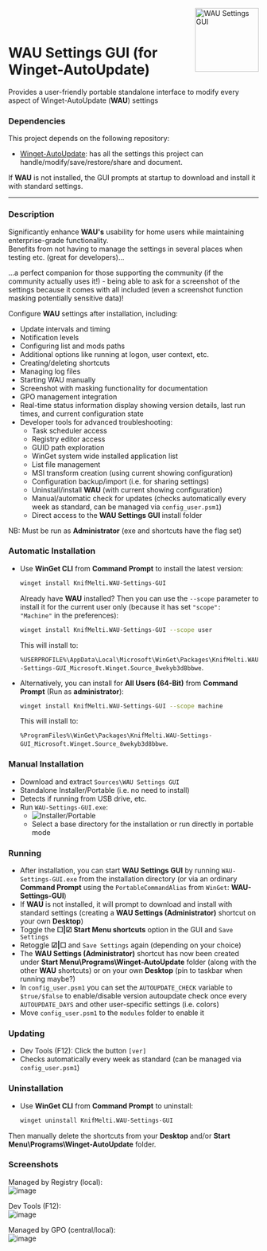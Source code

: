 <img src="Sources/assets/WAU%20Settings%20GUI.png" alt="WAU Settings GUI" width="128" align="right"><br><br>

# WAU Settings GUI (for Winget-AutoUpdate)

Provides a user-friendly portable standalone interface to modify every aspect of Winget-AutoUpdate (**WAU**) settings

### Dependencies
This project depends on the following repository:
- [Winget-AutoUpdate](https://github.com/Romanitho/Winget-AutoUpdate): has all the settings this project can handle/modify/save/restore/share and document.

If **WAU** is not installed, the GUI prompts at startup to download and install it with standard settings.

---

### Description
Significantly enhance **WAU's** usability for home users while maintaining enterprise-grade functionality.<br>
Benefits from not having to manage the settings in several places when testing etc. (great for developers)...

...a perfect companion for those supporting the community (if the community actually uses it!) - being able to ask for a screenshot of the settings because it comes with all included (even a screenshot function masking potentially sensitive data)!

Configure **WAU** settings after installation, including:
- Update intervals and timing
- Notification levels
- Configuring list and mods paths
- Additional options like running at logon, user context, etc.
- Creating/deleting shortcuts
- Managing log files
- Starting WAU manually
- Screenshot with masking functionality for documentation
- GPO management integration
- Real-time status information display showing version details, last run times, and current configuration state
- Developer tools for advanced troubleshooting:
  - Task scheduler access
  - Registry editor access
  - GUID path exploration
  - WinGet system wide installed application list
  - List file management
  - MSI transform creation (using current showing configuration)
  - Configuration backup/import (i.e. for sharing settings)
  - Uninstall/install **WAU** (with current showing configuration)
  - Manual/automatic check for updates (checks automatically every week as standard, can be managed via `config_user.psm1`)
  - Direct access to the **WAU Settings GUI** install folder

NB: Must be run as **Administrator** (exe and shortcuts have the flag set)

### Automatic Installation
- Use **WinGet CLI** from **Command Prompt** to install the latest version:
  
  ```bash
  winget install KnifMelti.WAU-Settings-GUI
  ```

  Already have **WAU** installed? Then you can use the `--scope` parameter to install it for the current user only (because it has set `"scope":  "Machine"` in the preferences):
  
  ```bash
  winget install KnifMelti.WAU-Settings-GUI --scope user
  ```

  This will install to:
  
   `%USERPROFILE%\AppData\Local\Microsoft\WinGet\Packages\KnifMelti.WAU-Settings-GUI_Microsoft.Winget.Source_8wekyb3d8bbwe`.

- Alternatively, you can install for **All Users (64-Bit)** from **Command Prompt** (Run as **administrator**):
  
  ```bash
  winget install KnifMelti.WAU-Settings-GUI --scope machine
  ```
  This will install to:
  
  `%ProgramFiles%\WinGet\Packages\KnifMelti.WAU-Settings-GUI_Microsoft.Winget.Source_8wekyb3d8bbwe`.

### Manual Installation
- Download and extract `Sources\WAU Settings GUI`
- Standalone Installer/Portable (i.e. no need to install)
- Detects if running from USB drive, etc.
- Run `WAU-Settings-GUI.exe`:
  - <img src="Sources/assets//WAU-Settings-GUI.png" alt="Installer/Portable">
  - Select a base directory for the installation or run directly in portable mode

### Running
- After installation, you can start **WAU Settings GUI** by running `WAU-Settings-GUI.exe` from the installation directory (or via an ordinary **Command Prompt** using the `PortableCommandAlias` from `WinGet`: **WAU-Settings-GUI**)
- If **WAU** is not installed, it will prompt to download and install with standard settings (creating a **WAU Settings (Administrator)** shortcut on your own **Desktop**)
- Toggle the **☐|☑ Start Menu shortcuts** option in the GUI and `Save Settings`
- Retoggle **☑|☐** and `Save Settings` again (depending on your choice)
- The **WAU Settings (Administrator)** shortcut has now been created under **Start Menu\Programs\Winget-AutoUpdate** folder (along with the other **WAU** shortcuts) or on your own **Desktop** (pin to taskbar when running maybe?)
- In `config_user.psm1` you can set the `AUTOUPDATE_CHECK` variable to `$true/$false` to enable/disable version autoupdate check once every `AUTOUPDATE_DAYS` and other user-specific settings (i.e. colors)
- Move `config_user.psm1` to the `modules` folder to enable it

### Updating
- Dev Tools (F12): Click the button `[ver]`
- Checks automatically every week as standard (can be managed via `config_user.psm1`)

### Uninstallation
- Use **WinGet CLI** from **Command Prompt** to uninstall:
  
  ```bash
  winget uninstall KnifMelti.WAU-Settings-GUI
  ```
Then manually delete the shortcuts from your **Desktop** and/or **Start Menu\Programs\Winget-AutoUpdate** folder.

### Screenshots
Managed by Registry (local):  
![image](Sources/assets/Screenshot_Local.png)

Dev Tools (F12):  
![image](Sources/assets/Screenshot_F12.png)

Managed by GPO (central/local):  
![image](Sources/assets/Screenshot_GPO.png)


